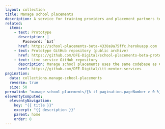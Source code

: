 ```yaml
---
layout: collection
title: Manage school placements
description: A service for training providers and placement partners to manage their mentors and placements
related:
  items:
    - text: Prototype
      description: |
        Password: `bat`
      href: https://school-placements-beta-4330a9a75ffc.herokuapp.com
    - text: Prototype GitHub repository (public archive)
      href: https://github.com/DFE-Digital/school-placements-beta-prototype
    - text: Live service GitHub repository
      description: Manage school placements uses the same codebase as Claim funding for mentor training
      href: https://github.com/DFE-Digital/itt-mentor-services
pagination:
  data: collections.manage-school-placements
  reverse: true
  size: 50
permalink: "manage-school-placements/{% if pagination.pageNumber > 0 %}page/{{ pagination.pageNumber + 1 }}{% endif %}/"
eleventyComputed:
  eleventyNavigation:
    key: "{{ title }}"
    excerpt: "{{ description }}"
    parent: home
    order: 8
---
```

